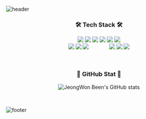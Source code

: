 ![header](https://capsule-render.vercel.app/api?type=egg&color=FFDF40&fontColor=FFFFFF&height=250&animation=scaleIn&&section=header&text=JeongWon%20Been&fontSize=70&fontAlign=49&fontAlignY=43)

<h3 align="center">🛠 Tech Stack 🛠</h3>
<p align="center">
<img src="https://img.shields.io/badge/Java-007396?style=flat-square&logo=Java&logoColor=white"/></a>
<img src="https://img.shields.io/badge/SpringBoot-6DB33F?style=flat-square&logo=Spring-Boot&logoColor=white"/></a>
<img src="https://img.shields.io/badge/Thymeleaf-005F0F?style=flat-square&logo=Thymeleaf&logoColor=white"/></a> 
<img src="https://img.shields.io/badge/MySQL-4479A1?style=flat-square&logo=MySql&logoColor=white"/></a>
<img src="https://img.shields.io/badge/Linux-FCC624?style=flat-square&logo=Linux&logoColor=white"/></a>
<img src="https://img.shields.io/badge/AWS-232F3E?style=flat-square&logo=amazon-aws&logoColor=white"/></a>
<br />
<img src="https://img.shields.io/badge/HTML-E34F26?style=flat-square&logo=html5&logoColor=white"/></a>
<img src="https://img.shields.io/badge/CSS-1572B6?style=flat-square&logo=css3&logoColor=white"/></a>
<img src="https://img.shields.io/badge/JavaScript-F7DF1E?style=flat-square&logo=JavaScript&logoColor=white"/></a> 
&nbsp;&nbsp;&nbsp;&nbsp;&nbsp;&nbsp;&nbsp;&nbsp;&nbsp;&nbsp;&nbsp;&nbsp;
<img src="https://img.shields.io/badge/C-A8B9CC?style=flat-square&logo=C&logoColor=white"/></a>
<img src="https://img.shields.io/badge/C++-00599C?style=flat-square&logo=C%2B%2B&logoColor=white"/></a>
<img src="https://img.shields.io/badge/Python-3766AB?style=flat-square&logo=Python&logoColor=white"/></a>
</p>
<br />
<h3 align="center">🐣 GitHub Stat 🐣</h3>
<div align="center">
  
![JeongWon Been's GitHub stats](https://github-readme-stats.vercel.app/api?username=congcoding&hide_title=true&title_color=FFDF40&show_icons=true&theme=graywhite)
</div>
<br />

![footer](https://capsule-render.vercel.app/api?type=egg&color=FFDF40&height=250&section=footer)
